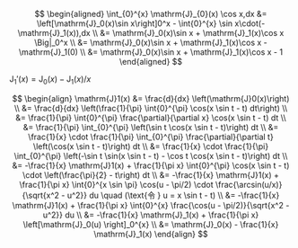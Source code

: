 $$
\begin{aligned}
\int_{0}^{x} \mathrm{J}_{0}(x) \cos x,dx &= \left[\mathrm{J}_0(x)\sin x\right]0^x - \int{0}^{x} \sin x\cdot(-\mathrm{J}_1(x)),dx \\
&= \mathrm{J}_0(x)\sin x + \mathrm{J}_1(x)\cos x \Big|_0^x \\
&= \mathrm{J}_0(x)\sin x + \mathrm{J}_1(x)\cos x - \mathrm{J}_1(0) \\
&= \mathrm{J}_0(x)\sin x + \mathrm{J}_1(x)\cos x - 1
\end{aligned}
$$

$\mathrm{J}_1'(x) = \mathrm{J}_0(x) - \mathrm{J}_1(x)/x$

$$
\begin{align}
\mathrm{J}1(x) &= \frac{d}{dx} \left(\mathrm{J}0(x)\right) \\
&= \frac{d}{dx} \left(\frac{1}{\pi} \int{0}^{\pi} \cos(x \sin t - t) dt\right) \\
&= \frac{1}{\pi} \int{0}^{\pi} \frac{\partial}{\partial x} \cos(x \sin t - t) dt \\
&= \frac{1}{\pi} \int_{0}^{\pi} \left(\sin t \cos(x \sin t - t)\right) dt \\
&= \frac{1}{x} \cdot \frac{1}{\pi} \int_{0}^{\pi} \frac{\partial}{\partial t} \left(\cos(x \sin t - t)\right) dt \\
&= \frac{1}{x} \cdot \frac{1}{\pi} \int_{0}^{\pi} \left(-\sin t \sin(x \sin t - t) - \cos t \cos(x \sin t - t)\right) dt \\
&= -\frac{1}{x} \mathrm{J}1(x) + \frac{1}{\pi x} \int{0}^{\pi} \cos(x \sin t - t) \cdot \left(\frac{\pi}{2} - t\right) dt \\
&= -\frac{1}{x} \mathrm{J}1(x) + \frac{1}{\pi x} \int{0}^{x \sin \pi} \cos(u - \pi/2) \cdot \frac{\arcsin(u/x)}{\sqrt{x^2 - u^2}} du \quad (\text{令 } u = x \sin t - t) \\
&= -\frac{1}{x} \mathrm{J}1(x) + \frac{1}{\pi x} \int{0}^{x} \frac{\cos(u - \pi/2)}{\sqrt{x^2 - u^2}} du \\
&= -\frac{1}{x} \mathrm{J}_1(x) + \frac{1}{\pi x} \left[\mathrm{J}_0(u) \right]_0^{x} \\
&= \mathrm{J}_0(x) - \frac{1}{x} \mathrm{J}_1(x)
\end{align}
$$